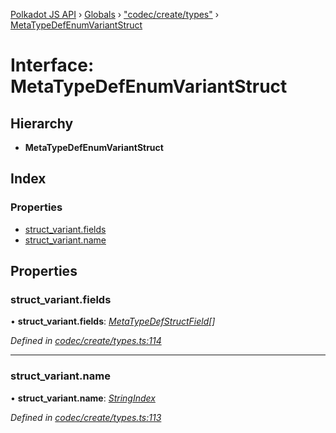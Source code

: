 [Polkadot JS API](../README.md) › [Globals](../globals.md) › ["codec/create/types"](../modules/_codec_create_types_.md) › [MetaTypeDefEnumVariantStruct](_codec_create_types_.metatypedefenumvariantstruct.md)

# Interface: MetaTypeDefEnumVariantStruct

## Hierarchy

* **MetaTypeDefEnumVariantStruct**

## Index

### Properties

* [struct_variant.fields](_codec_create_types_.metatypedefenumvariantstruct.md#struct_variant.fields)
* [struct_variant.name](_codec_create_types_.metatypedefenumvariantstruct.md#struct_variant.name)

## Properties

###  struct_variant.fields

• **struct_variant.fields**: *[MetaTypeDefStructField](_codec_create_types_.metatypedefstructfield.md)[]*

*Defined in [codec/create/types.ts:114](https://github.com/polkadot-js/api/blob/fed9e8f7de/packages/types/src/codec/create/types.ts#L114)*

___

###  struct_variant.name

• **struct_variant.name**: *[StringIndex](../modules/_codec_create_types_.md#stringindex)*

*Defined in [codec/create/types.ts:113](https://github.com/polkadot-js/api/blob/fed9e8f7de/packages/types/src/codec/create/types.ts#L113)*
